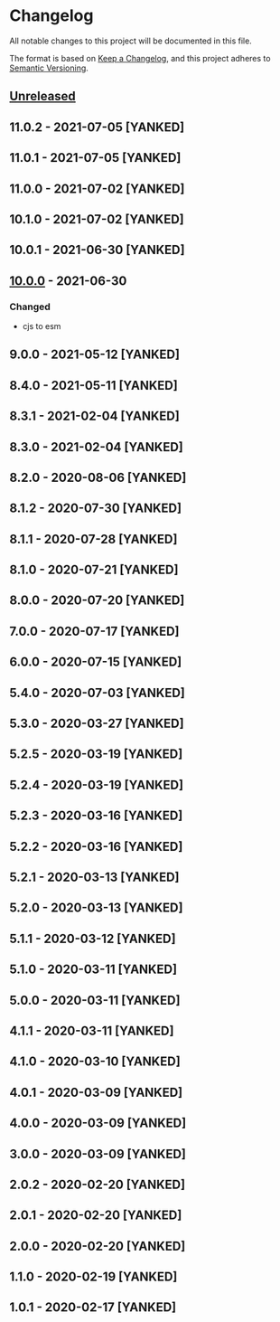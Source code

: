 # Changelog
All notable changes to this project will be documented in this file.

The format is based on [Keep a Changelog](https://keepachangelog.com/en/1.0.0/),
and this project adheres to [Semantic Versioning](https://semver.org/spec/v2.0.0.html).

## [Unreleased]

## 11.0.2 - 2021-07-05 [YANKED]

## 11.0.1 - 2021-07-05 [YANKED]

## 11.0.0 - 2021-07-02 [YANKED]

## 10.1.0 - 2021-07-02 [YANKED]

## 10.0.1 - 2021-06-30 [YANKED]

## [10.0.0] - 2021-06-30
### Changed
- cjs to esm

## 9.0.0 - 2021-05-12 [YANKED]

## 8.4.0 - 2021-05-11 [YANKED]

## 8.3.1 - 2021-02-04 [YANKED]

## 8.3.0 - 2021-02-04 [YANKED]

## 8.2.0 - 2020-08-06 [YANKED]

## 8.1.2 - 2020-07-30 [YANKED]

## 8.1.1 - 2020-07-28 [YANKED]

## 8.1.0 - 2020-07-21 [YANKED]

## 8.0.0 - 2020-07-20 [YANKED]

## 7.0.0 - 2020-07-17 [YANKED]

## 6.0.0 - 2020-07-15 [YANKED]

## 5.4.0 - 2020-07-03 [YANKED]

## 5.3.0 - 2020-03-27 [YANKED]

## 5.2.5 - 2020-03-19 [YANKED]

## 5.2.4 - 2020-03-19 [YANKED]

## 5.2.3 - 2020-03-16 [YANKED]

## 5.2.2 - 2020-03-16 [YANKED]

## 5.2.1 - 2020-03-13 [YANKED]

## 5.2.0 - 2020-03-13 [YANKED]

## 5.1.1 - 2020-03-12 [YANKED]

## 5.1.0 - 2020-03-11 [YANKED]

## 5.0.0 - 2020-03-11 [YANKED]

## 4.1.1 - 2020-03-11 [YANKED]

## 4.1.0 - 2020-03-10 [YANKED]

## 4.0.1 - 2020-03-09 [YANKED]

## 4.0.0 - 2020-03-09 [YANKED]

## 3.0.0 - 2020-03-09 [YANKED]

## 2.0.2 - 2020-02-20 [YANKED]

## 2.0.1 - 2020-02-20 [YANKED]

## 2.0.0 - 2020-02-20 [YANKED]

## 1.1.0 - 2020-02-19 [YANKED]

## 1.0.1 - 2020-02-17 [YANKED]
[Unreleased]: https://github.com/geut/nanomessage/compare/v11.0.2...HEAD
[10.0.0]: https://github.com/geut/nanomessage/compare/v9.0.0...v10.0.0
